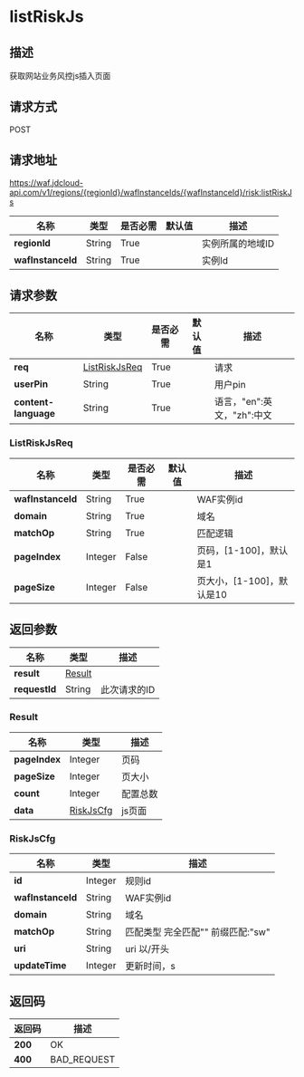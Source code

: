 # listRiskJs


## 描述
获取网站业务风控js插入页面

## 请求方式
POST

## 请求地址
https://waf.jdcloud-api.com/v1/regions/{regionId}/wafInstanceIds/{wafInstanceId}/risk:listRiskJs

|名称|类型|是否必需|默认值|描述|
|---|---|---|---|---|
|**regionId**|String|True| |实例所属的地域ID|
|**wafInstanceId**|String|True| |实例Id|

## 请求参数
|名称|类型|是否必需|默认值|描述|
|---|---|---|---|---|
|**req**|[ListRiskJsReq](listriskjs#listriskjsreq)|True| |请求|
|**userPin**|String|True| |用户pin|
|**content-language**|String|True| |语言，"en":英文，"zh":中文|

### <div id="listriskjsreq">ListRiskJsReq</div>
|名称|类型|是否必需|默认值|描述|
|---|---|---|---|---|
|**wafInstanceId**|String|True| |WAF实例id|
|**domain**|String|True| |域名|
|**matchOp**|String|True| |匹配逻辑|
|**pageIndex**|Integer|False| |页码，[1-100]，默认是1|
|**pageSize**|Integer|False| |页大小，[1-100]，默认是10|

## 返回参数
|名称|类型|描述|
|---|---|---|
|**result**|[Result](listriskjs#result)| |
|**requestId**|String|此次请求的ID|

### <div id="result">Result</div>
|名称|类型|描述|
|---|---|---|
|**pageIndex**|Integer|页码|
|**pageSize**|Integer|页大小|
|**count**|Integer|配置总数|
|**data**|[RiskJsCfg](listriskjs#riskjscfg)|js页面|
### <div id="riskjscfg">RiskJsCfg</div>
|名称|类型|描述|
|---|---|---|
|**id**|Integer|规则id|
|**wafInstanceId**|String|WAF实例id|
|**domain**|String|域名|
|**matchOp**|String|匹配类型   完全匹配"" 前缀匹配:"sw"|
|**uri**|String|uri 以/开头|
|**updateTime**|Integer|更新时间，s|

## 返回码
|返回码|描述|
|---|---|
|**200**|OK|
|**400**|BAD_REQUEST|
